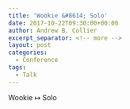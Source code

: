 ```yaml
---
title: 'Wookie &#8614; Solo'
date: 2017-10-22T09:30:00+00:00
author: Andrew B. Collier
excerpt_separator: <!-- more -->
layout: post
categories:
  - Conference
tags:
  - Talk
---
```


<div class="talk">
	<div class="title">
	Wookie &#8614; Solo
	</div>
	<div class="abstract">
	</div>
</div>